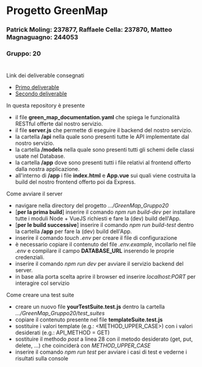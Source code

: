 # Progetto GreenMap
### Patrick Moling: 237877, Raffaele Cella: 237870, Matteo Magnaguagno: 244053
### Gruppo: 20
#

Link dei deliverable consegnati
+ [Primo deliverable](https://it.overleaf.com/read/bpnzjtwwtcwc#dd76b3)
+ [Secondo deliverable](https://www.overleaf.com/read/bvftkptnhqbt#e834a3)

In questa repository è presente
+ il file **green_map_documentation.yaml** che spiega le funzionalità RESTful offerte dal nostro servizio.
+ il file **server.js** che permette di eseguire il backend del nostro servizio.
+ la cartella **/api** nella quale sono presenti tutte le API implementate dal nostro servizio.
+ la cartella **/models** nella quale sono presenti tutti gli schemi delle classi usate nel Database.
+ la cartella **/app** dove sono presenti tutti i file relativi al frontend offerto dalla nostra applicazione.
+ all'interno di **/app** i file **index.html** e **App.vue** sui quali viene costruita la build del nostro frontend offerto poi da Express.

Come avviare il server
+ navigare nella directory del progetto *.../GreenMap_Gruppo20*
+ [**per la prima build**] inserire il comando *npm run build-dev* per installare tutte i moduli Node + VueJS richiesti e fare la (dev) build dell'App.
+ [**per le build successive**] inserire il comando *npm run build-test* dentro la cartella **/app** per fare la (dev) build dell'App.
+ inserire il comando *touch .env* per creare il file di configurazione
+ è necessario copiare il contenuto del file *.env.example*, incollarlo nel file *.env* e compilare il campo **DATABASE_URL** inserendo le proprie credenziali.
+ inserire il comando *npm run dev* per avviare il servizio backend del server.
+ in base alla porta scelta aprire il browser ed inserire *localhost:PORT* per interagire col servizio

Come creare una test suite
+ creare un nuovo file **yourTestSuite.test.js** dentro la cartella *.../GreenMap_Gruppo20/test_suites*
+ copiare il contenuto presente nel file **templateSuite.test.js**
+ sostituire i valori template (e.g.: <METHOD_UPPER_CASE>) con i valori desiderati (e.g.: API_METHOD = GET)
+ sostituire il methodo *post* a linea 28 con il metodo desiderato (get, put, delete, ...) che coinciderà con *METHOD_UPPER_CASE*
+ inserire il comando *npm run test* per avviare i casi di test e vederne i risultati sulla console